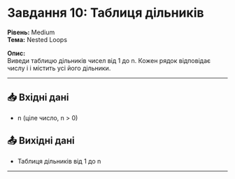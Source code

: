 # Завдання 10: Таблиця дільників

**Рівень:** Medium  
**Тема:** Nested Loops  

**Опис:**  
Виведи таблицю дільників чисел від 1 до n. Кожен рядок відповідає числу i і містить усі його дільники.

---

## 📥 Вхідні дані
- n (ціле число, n > 0)

## 📤 Вихідні дані
- Таблиця дільників від 1 до n

---